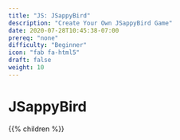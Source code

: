 ```yaml
---
title: "JS: JSappyBird"
description: "Create Your Own JSappyBird Game"
date: 2020-07-28T10:45:38-07:00
prereq: "none"
difficulty: "Beginner"
icon: "fab fa-html5"
draft: false
weight: 10
---
```


# JSappyBird
{{% children %}}


